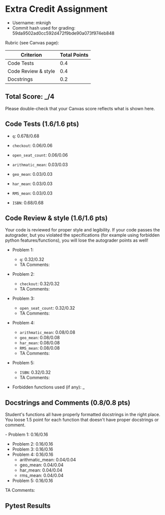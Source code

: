 # Extra Credit Assignment
- Username: mknigh
- Commit hash used for grading: 59da9502ad0cc592d472f9bde90a073f974eb848

Rubric (see Canvas page):

| Criterion           | Total Points |
| ------------------- | ------------ |
| Code Tests   | 0.4                  |
| Code Review & style   | 0.4         |
| Docstrings  | 0.2                   |

## Total Score: _/4
Please double-check that your Canvas score reflects what is shown here. 


## Code Tests (1.6/1.6 pts)

- `q`: 0.678/0.68

- `checkout`: 0.06/0.06

- `open_seat_count`: 0.06/0.06

- `arithmatic_mean`: 0.03/0.03
- `geo_mean`: 0.03/0.03
- `har_mean`: 0.03/0.03
- `RMS_mean`: 0.03/0.03

- `ISBN`: 0.68/0.68

## Code Review & style (1.6/1.6 pts)
Your code is reviewed for proper style and legibility.
If your code passes the autograder, but you violated the specifications (for example using forbidden python features/functions), you will lose the autograder points as well!

- Problem 1:
    - `q`: 0.32/0.32
    - TA Comments: 
- Problem 2:
    - `checkout`: 0.32/0.32
    - TA Comments: 
- Problem 3:
    - `open_seat_count`: 0.32/0.32
    - TA Comments: 
- Problem 4:
    - `arithmatic_mean`: 0.08/0.08
    - `geo_mean`: 0.08/0.08
    - `har_mean`: 0.08/0.08
    - `RMS_mean`: 0.08/0.08
    - TA Comments: 
- Problem 5:
    - `ISBN`: 0.32/0.32
    - TA Comments: 


- Forbidden functions used (if any): _


## Docstrings and Comments (0.8/0.8 pts)
Student's functions all have properly formatted docstrings in the right place. You loose 1.5 point for each function that doesn't have proper docstrings or comment.

‍- Problem 1: 0.16/0.16
- Problem 2: 0.16/0.16
- Problem 3: 0.16/0.16
- Problem 4: 0.16/0.16
    - arithmatic_mean: 0.04/0.04
    - geo_mean: 0.04/0.04
    - har_mean: 0.04/0.04
    - rms_mean: 0.04/0.04
- Problem 5: 0.16/0.16

TA Comments: 


## Pytest Results
